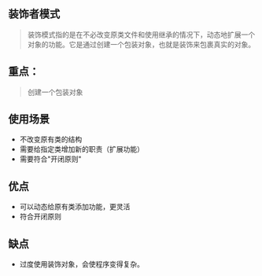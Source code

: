 ## 装饰者模式

> 装饰模式指的是在不必改变原类文件和使用继承的情况下，动态地扩展一个对象的功能。它是通过创建一个包装对象，也就是装饰来包裹真实的对象。

## 重点： 

> 创建一个包装对象

## 使用场景

- 不改变原有类的结构
- 需要给指定类增加新的职责（扩展功能）
- 需要符合"开闭原则"

## 优点

- 可以动态给原有类添加功能，更灵活
- 符合开闭原则

## 缺点

- 过度使用装饰对象，会使程序变得复杂。